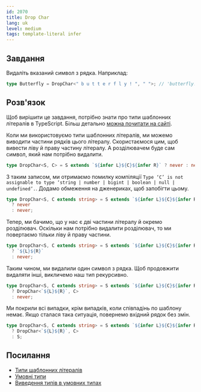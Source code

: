 ```yaml
---
id: 2070
title: Drop Char
lang: uk
level: medium
tags: template-literal infer
---
```


## Завдання

Видаліть вказаний символ з рядка. Наприклад:

```typescript
type Butterfly = DropChar<" b u t t e r f l y ! ", " ">; // 'butterfly!'
```

## Розв'язок

Щоб вирішити це завдання, потрібно знати про типи шаблонних літералів в
TypeScript. Більш детально
[можна почитати на сайті](https://www.typescriptlang.org/docs/handbook/2/template-literal-types.html).

Коли ми використовуємо типи шаблонних літералів, ми можемо виводити частини
рядків цього літералу. Скористаємося цим, щоб вивести ліву й праву частину
літералу. А розділювачем буде сам символ, який нам потрібно видалити.

```typescript
type DropChar<S, C> = S extends `${infer L}${C}${infer R}` ? never : never;
```

З таким записом, ми отримаємо помилку компіляції
`Type ‘C’ is not assignable to type ‘string | number | bigint | boolean | null | undefined’.`.
Додамо обмеження на дженериках, щоб запобігти цьому.

```typescript
type DropChar<S, C extends string> = S extends `${infer L}${C}${infer R}`
  ? never
  : never;
```

Тепер, ми бачимо, що у нас є дві частини літералу й окремо розділювач. Оскільки
нам потрібно видалити розділювач, то ми повертаємо тільки ліву й праву частини.

```typescript
type DropChar<S, C extends string> = S extends `${infer L}${C}${infer R}`
  ? `${L}${R}`
  : never;
```

Таким чином, ми видалили один символ з рядка. Щоб продовжити видаляти інші,
викличемо наш тип рекурсивно.

```typescript
type DropChar<S, C extends string> = S extends `${infer L}${C}${infer R}`
  ? DropChar<`${L}${R}`, C>
  : never;
```

Ми покрили всі випадки, крім випадків, коли співпадінь по шаблону немає. Якщо
сталася така ситуація, повернемо вхідний рядок без змін.

```typescript
type DropChar<S, C extends string> = S extends `${infer L}${C}${infer R}`
  ? DropChar<`${L}${R}`, C>
  : S;
```

## Посилання

- [Типи шаблонних літералів](https://www.typescriptlang.org/docs/handbook/2/template-literal-types.html)
- [Умовні типи](https://www.typescriptlang.org/docs/handbook/2/conditional-types.html)
- [Виведення типів в умовних типах](https://www.typescriptlang.org/docs/handbook/2/conditional-types.html#inferring-within-conditional-types)
